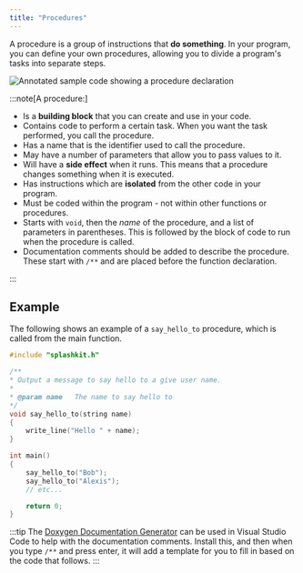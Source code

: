 ```yaml
---
title: "Procedures"
---
```


A procedure is a group of instructions that **do something**. In your program, you can define your own procedures, allowing you to divide a program's tasks into separate steps.

![Annotated sample code showing a procedure declaration](./images/procedure-pano.png "Procedures")

:::note[A procedure:]

- Is a **building block** that you can create and use in your code.
- Contains code to perform a certain task. When you want the task performed, you call the procedure.
- Has a name that is the identifier used to call the procedure.
- May have a number of parameters that allow you to pass values to it.
- Will have a **side effect** when it runs. This means that a procedure changes something when it is executed.
- Has instructions which are **isolated** from the other code in your program.
- Must be coded within the program - not within other functions or procedures.
- Starts with `void`, then the *name* of the procedure, and a list of parameters in parentheses. This is followed by the block of code to run when the procedure is called.
- Documentation comments should be added to describe the procedure. These start with `/**` and are placed before the function declaration. 

:::

## Example

The following shows an example of a `say_hello_to` procedure, which is called from the main function.

```cpp
#include "splashkit.h"

/**
* Output a message to say hello to a give user name.
*
* @param name   The name to say hello to
*/
void say_hello_to(string name)
{
    write_line("Hello " + name);
}

int main()
{
    say_hello_to("Bob");
    say_hello_to("Alexis");
    // etc...

    return 0;
}
```

:::tip
The [Doxygen Documentation Generator](https://marketplace.visualstudio.com/items/?itemName=cschlosser.doxdocgen) can be used in Visual Studio Code to help with the documentation comments. Install this, and then when you type `/**` and press enter, it will add a template for you to fill in based on the code that follows.
:::
